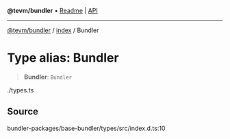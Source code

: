 **@tevm/bundler** • [Readme](../../README.md) \| [API](../../modules.md)

***

[@tevm/bundler](../../README.md) / [index](../README.md) / Bundler

# Type alias: Bundler

> **Bundler**: `Bundler`

./types.ts

## Source

bundler-packages/base-bundler/types/src/index.d.ts:10
